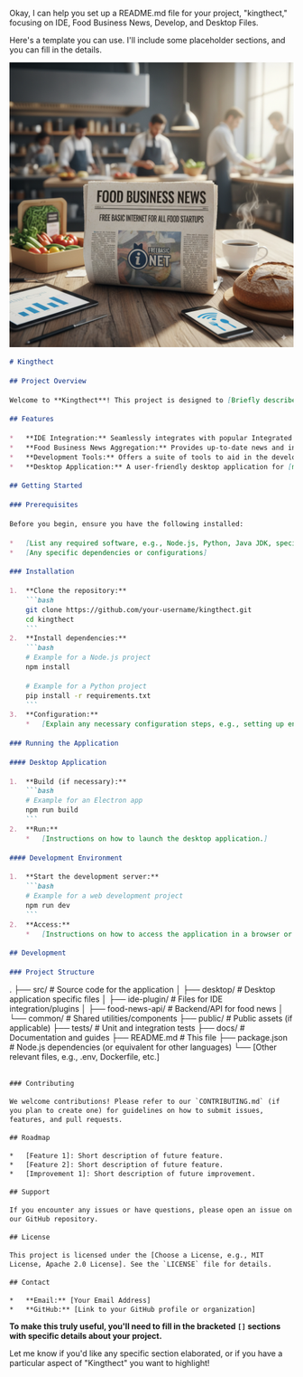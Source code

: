 Okay, I can help you set up a README.md file for your project, "kingthect," focusing on IDE, Food Business News, Develop, and Desktop Files.

Here's a template you can use. I'll include some placeholder sections, and you can fill in the details.

![IDEFood](./matrix/cec/images/logon.png)

```markdown
# Kingthect

## Project Overview

Welcome to **Kingthect**! This project is designed to [Briefly describe the purpose of Kingthect. Is it a food business management tool? A news aggregator? A development framework?]. Our goal is to [State the main objective or problem Kingthect aims to solve].

## Features

*   **IDE Integration:** Seamlessly integrates with popular Integrated Development Environments (IDEs) for efficient development.
*   **Food Business News Aggregation:** Provides up-to-date news and insights relevant to the food industry.
*   **Development Tools:** Offers a suite of tools to aid in the development process, from coding to testing.
*   **Desktop Application:** A user-friendly desktop application for [mention what the desktop app primarily does, e.g., managing data, viewing news, etc.].

## Getting Started

### Prerequisites

Before you begin, ensure you have the following installed:

*   [List any required software, e.g., Node.js, Python, Java JDK, specific IDE (like VS Code), Docker, etc.]
*   [Any specific dependencies or configurations]

### Installation

1.  **Clone the repository:**
    ```bash
    git clone https://github.com/your-username/kingthect.git
    cd kingthect
    ```
2.  **Install dependencies:**
    ```bash
    # Example for a Node.js project
    npm install

    # Example for a Python project
    pip install -r requirements.txt
    ```
3.  **Configuration:**
    *   [Explain any necessary configuration steps, e.g., setting up environment variables, database connection strings, API keys.]

### Running the Application

#### Desktop Application

1.  **Build (if necessary):**
    ```bash
    # Example for an Electron app
    npm run build
    ```
2.  **Run:**
    *   [Instructions on how to launch the desktop application.]

#### Development Environment

1.  **Start the development server:**
    ```bash
    # Example for a web development project
    npm run dev
    ```
2.  **Access:**
    *   [Instructions on how to access the application in a browser or IDE.]

## Development

### Project Structure

```
.
├── src/                  # Source code for the application
│   ├── desktop/          # Desktop application specific files
│   ├── ide-plugin/       # Files for IDE integration/plugins
│   ├── food-news-api/    # Backend/API for food news
│   └── common/           # Shared utilities/components
├── public/               # Public assets (if applicable)
├── tests/                # Unit and integration tests
├── docs/                 # Documentation and guides
├── README.md             # This file
├── package.json          # Node.js dependencies (or equivalent for other languages)
└── [Other relevant files, e.g., .env, Dockerfile, etc.]
```

### Contributing

We welcome contributions! Please refer to our `CONTRIBUTING.md` (if you plan to create one) for guidelines on how to submit issues, features, and pull requests.

## Roadmap

*   [Feature 1]: Short description of future feature.
*   [Feature 2]: Short description of future feature.
*   [Improvement 1]: Short description of future improvement.

## Support

If you encounter any issues or have questions, please open an issue on our GitHub repository.

## License

This project is licensed under the [Choose a License, e.g., MIT License, Apache 2.0 License]. See the `LICENSE` file for details.

## Contact

*   **Email:** [Your Email Address]
*   **GitHub:** [Link to your GitHub profile or organization]
```

**To make this truly useful, you'll need to fill in the bracketed `[]` sections with specific details about your project.**

Let me know if you'd like any specific section elaborated, or if you have a particular aspect of "Kingthect" you want to highlight!
